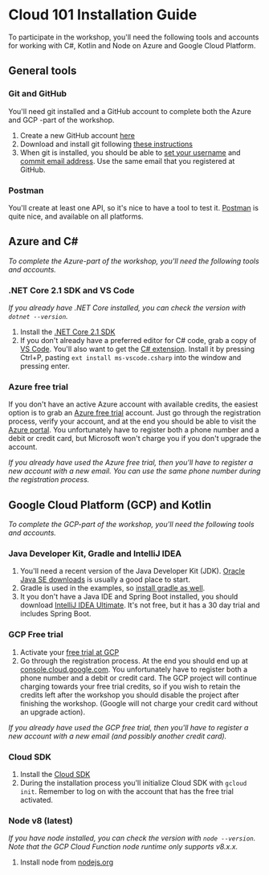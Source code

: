 Cloud 101 Installation Guide
============================
To participate in the workshop, you'll need the following tools and accounts for working with C#, Kotlin and Node on Azure and Google Cloud Platform.

General tools
-------------

### Git and GitHub
You'll need git installed and a GitHub account to complete both the Azure and GCP -part of the workshop.

1. Create a new GitHub account [here](https://github.com/join)
2. Download and install git following [these instructions](https://git-scm.com/downloads)
3. When git is installed, you should be able to [set your username](https://help.github.com/articles/setting-your-username-in-git/) and [commit email address](https://help.github.com/articles/setting-your-commit-email-address-in-git/). Use the same email that you registered at GitHub.

### Postman
You'll create at least one API, so it's nice to have a tool to test it. [Postman](https://www.getpostman.com/apps) is quite nice, and available on all platforms.

Azure and C#
------------
_To complete the Azure-part of the workshop, you'll need the following tools and accounts._

### .NET Core 2.1 SDK and VS Code
_If you already have .NET Core installed, you can check the version with `dotnet --version`._

1. Install the [.NET Core 2.1 SDK](https://www.microsoft.com/net/download)
2. If you don't already have a preferred editor for C# code, grab a copy of [VS Code](https://code.visualstudio.com/). You'll also want to get the [C# extension](https://marketplace.visualstudio.com/items?itemName=ms-vscode.csharp). Install it by pressing Ctrl+P, pasting `ext install ms-vscode.csharp` into the window and pressing enter.


### Azure free trial
If you don't have an active Azure account with available credits, the easiest option is to grab an [Azure free trial](https://azure.microsoft.com/nb-no/free) account. Just go through the registration process, verify your account, and at the end you should be able to visit the [Azure portal](https://portal.azure.com). You unfortunately have to register both a phone number and a debit or credit card, but Microsoft won't charge you if you don't upgrade the account.

_If you already have used the Azure free trial, then you'll have to register a new account with a new email. You can use the same phone number during the registration process._


Google Cloud Platform (GCP) and Kotlin
--------------------------------------
_To complete the GCP-part of the workshop, you'll need the following tools and accounts._

### Java Developer Kit, Gradle and IntelliJ IDEA

1. You'll need a recent version of the Java Developer Kit (JDK). [Oracle Java SE downloads](https://www.oracle.com/technetwork/java/javase/downloads/index.html) is usually a good place to start.
2. Gradle is used in the examples, so [install gradle as well](https://gradle.org/install/).
3. It you don't have a Java IDE and Spring Boot installed, you should download [IntelliJ IDEA Ultimate](https://www.jetbrains.com/idea/download/). It's not free, but it has a 30 day trial and includes Spring Boot.

### GCP Free trial

1. Activate your [free trial at GCP](https://console.cloud.google.com/freetrial)
2. Go through the registration process. At the end you should end up at [console.cloud.google.com](https://console.cloud.google.com/home/dashboard). You unfortunately have to register both a phone number and a debit or credit card. The GCP project will continue charging towards your free trial credits, so if you wish to retain the credits left after the workshop you should disable the project after finishing the workshop. (Google will not charge your credit card without an upgrade action).

_If you already have used the GCP free trial, then you'll have to register a new account with a new email (and possibly another credit card)._

### Cloud SDK

1. Install the [Cloud SDK](https://cloud.google.com/sdk/)
2. During the installation process you'll initialize Cloud SDK with `gcloud init`. Remember to log on with the account that has the free trial activated.

### Node v8 (latest)
_If you have node installed, you can check the version with `node --version`._
_Note that the GCP Cloud Function node runtime only supports v8.x.x._

1. Install node from [nodejs.org](https://nodejs.org/en/download/)
